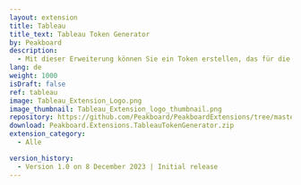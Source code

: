 ```yaml
---
layout: extension
title: Tableau
title_text: Tableau Token Generator
by: Peakboard
description: 
  - Mit dieser Erweiterung können Sie ein Token erstellen, das für die Verbindung zu einem Tableau Dashboard in Peakboard benötigt wird.
lang: de
weight: 1000
isDraft: false
ref: tableau
image: Tableau_Extension_Logo.png
image_thumbnail: Tableau_Extension_logo_thumbnail.png
repository: https://github.com/Peakboard/PeakboardExtensions/tree/master/TableauTokenGenerator
download: Peakboard.Extensions.TableauTokenGenerator.zip
extension_category:
  - Alle

version_history:
  - Version 1.0 on 8 December 2023 | Initial release
---
```

